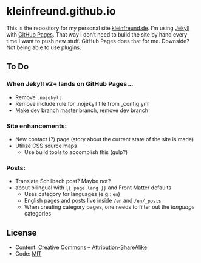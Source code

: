 # kleinfreund.github.io

This is the repository for my personal site [kleinfreund.de](http://kleinfreund.de). I’m using [Jekyll](http://jekyllrb.com) with [GitHub Pages](https://pages.github.com). That way I don’t need to build the site by hand every time I want to push new stuff. GitHub Pages does that for me. Downside? Not being able to use plugins.

## To Do

### When Jekyll v2+ lands on GitHub Pages…

- Remove `.nojekyll`
- Remove include rule for .nojekyll file from _config.yml
- Make dev branch master branch, remove dev branch

### Site enhancements:

- New contact (?) page (story about the current state of the site is made)
- Utilize CSS source maps
    - Use build tools to accomplish this (gulp?)

### Posts:

- Translate Schilbach post? Maybe not?
- about bilingual with `{{ page.lang }}` and Front Matter defaults
    - Uses category for languages (e.g.: `en`)
    - English pages and posts live inside `/en` and `/en/_posts`
    - When creating category pages, one needs to filter out the _language_ categories

## License

- Content: [Creative Commons – Attribution-ShareAlike](http://creativecommons.org/licenses/by-sa/3.0/)
- Code: [MIT](http://opensource.org/licenses/mit-license.php)
